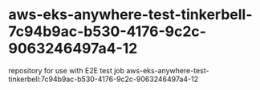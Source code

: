 # aws-eks-anywhere-test-tinkerbell-7c94b9ac-b530-4176-9c2c-9063246497a4-12
repository for use with E2E test job aws-eks-anywhere-test-tinkerbell:7c94b9ac-b530-4176-9c2c-9063246497a4-12
